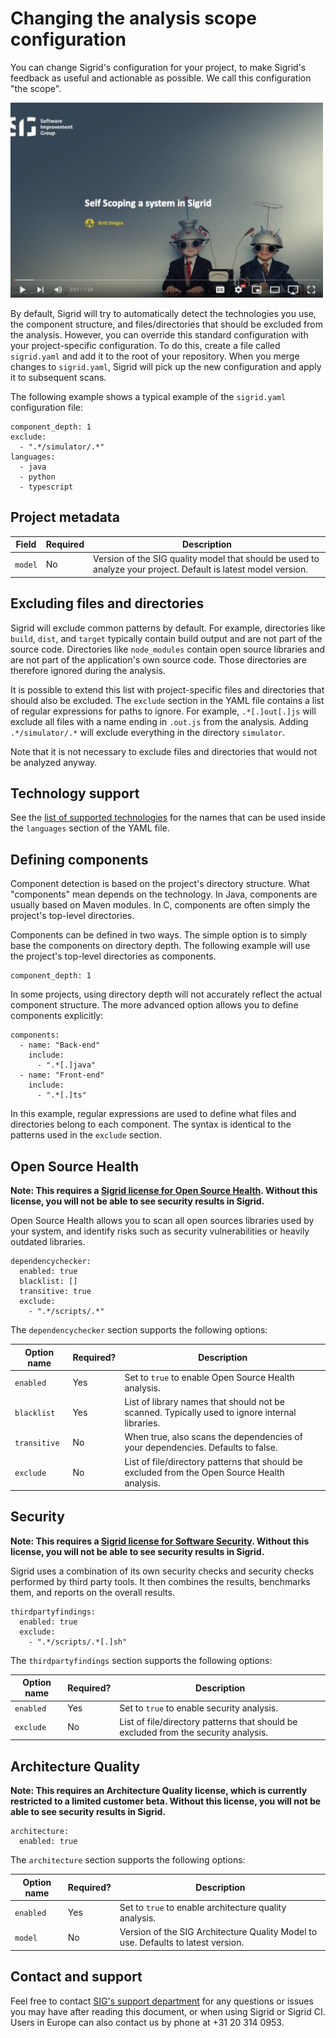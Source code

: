 Changing the analysis scope configuration
=========================================

You can change Sigrid's configuration for your project, to make Sigrid's feedback as useful and actionable as possible. We call this configuration "the scope".

<a href="https://www.youtube.com/watch?v=Uomc7hUbRTw" target="_blank">
  <img src="images/scoping-video.png" width="500" />
</a>

By default, Sigrid will try to automatically detect the technologies you use, the component structure, and files/directories that should be excluded from the analysis. However, you can override this standard configuration with your project-specific configuration. To do this, create a file called `sigrid.yaml` and add it to the root of your repository. When you merge changes to `sigrid.yaml`, Sigrid will pick up the new configuration and apply it to subsequent scans.

The following example shows a typical example of the `sigrid.yaml` configuration file:

```
component_depth: 1
exclude:
  - ".*/simulator/.*"
languages:
  - java
  - python
  - typescript
```

## Project metadata

| Field              | Required | Description                                                                                                    |
|--------------------|----------|----------------------------------------------------------------------------------------------------------------|
| `model`            | No       | Version of the SIG quality model that should be used to analyze your project. Default is latest model version. |

## Excluding files and directories

Sigrid will exclude common patterns by default. For example, directories like `build`, `dist`, and `target` typically contain build output and are not part of the source code. Directories like `node_modules` contain open source libraries and are not part of the application's own source code. Those directories are therefore ignored during the analysis.

It is possible to extend this list with project-specific files and directories that should also be excluded. The `exclude` section in the YAML file contains a list of regular expressions for paths to ignore. For example, `.*[.]out[.]js` will exclude all files with a name ending in `.out.js` from the analysis. Adding `.*/simulator/.*` will exclude everything in the directory `simulator`.

Note that it is not necessary to exclude files and directories that would not be analyzed anyway. 

## Technology support

See the [list of supported technologies](technology-support.md) for the names that can be used inside the `languages` section of the YAML file.

## Defining components

Component detection is based on the project's directory structure. What "components" mean depends on the technology. In Java, components are usually based on Maven modules. In C, components are often simply the project's top-level directories.

Components can be defined in two ways. The simple option is to simply base the components on directory depth. The following example will use the project's top-level directories as components.

    component_depth: 1
    
In some projects, using directory depth will not accurately reflect the actual component structure. The more advanced option allows you to define components explicitly:

    components:
      - name: "Back-end"
        include:
          - ".*[.]java"
      - name: "Front-end"
        include:
          - ".*[.]ts"
          
In this example, regular expressions are used to define what files and directories belong to each component. The syntax is identical to the patterns used in the `exclude` section.

## Open Source Health

**Note: This requires a [Sigrid license for Open Source Health](https://www.softwareimprovementgroup.com/capabilities/sigrid-open-source-health/). Without this license, you will not be able to see security results in Sigrid.**

Open Source Health allows you to scan all open sources libraries used by your system, and identify risks such as security vulnerabilities or heavily outdated libraries.

    dependencychecker:
      enabled: true
      blacklist: []
      transitive: true
      exclude:
        - ".*/scripts/.*"
        
The `dependencychecker` section supports the following options:

| Option name  | Required? | Description                                                                                    |
|--------------|-----------|------------------------------------------------------------------------------------------------|
| `enabled`    | Yes       | Set to `true` to enable Open Source Health analysis.                                           |
| `blacklist`  | Yes       | List of library names that should not be scanned. Typically used to ignore internal libraries. |
| `transitive` | No        | When true, also scans the dependencies of your dependencies. Defaults to false.                |
| `exclude`    | No        | List of file/directory patterns that should be excluded from the Open Source Health analysis.  |

## Security

**Note: This requires a [Sigrid license for Software Security](https://www.softwareimprovementgroup.com/solutions/sigrid-software-security/). Without this license, you will not be able to see security results in Sigrid.**

Sigrid uses a combination of its own security checks and security checks performed by third party tools. It then combines the results, benchmarks them, and reports on the overall results.

    thirdpartyfindings:
      enabled: true
      exclude:
        - ".*/scripts/.*[.]sh"
          
The `thirdpartyfindings` section supports the following options:

| Option name | Required? | Description                                                                         |
|-------------|-----------|-------------------------------------------------------------------------------------|
| `enabled`   | Yes       | Set to `true` to enable security analysis.                                          |
| `exclude`   | No        | List of file/directory patterns that should be excluded from the security analysis. |

## Architecture Quality

**Note: This requires an Architecture Quality license, which is currently restricted to a limited customer beta. Without this license, you will not be able to see security results in Sigrid.**

    architecture:
      enabled: true
      
The `architecture` section supports the following options:

| Option name | Required? | Description                                                                       |
|-------------|-----------|-----------------------------------------------------------------------------------|
| `enabled`   | Yes       | Set to `true` to enable architecture quality analysis.                            |
| `model`     | No        | Version of the SIG Architecture Quality Model to use. Defaults to latest version. |

## Contact and support

Feel free to contact [SIG's support department](mailto:support@softwareimprovementgroup.com) for any questions or issues you may have after reading this document, or when using Sigrid or Sigrid CI. Users in Europe can also contact us by phone at +31 20 314 0953.
